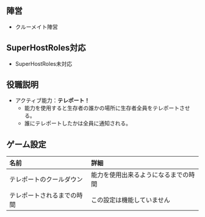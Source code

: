 ## 陣営
- クルーメイト陣営

## SuperHostRoles対応
- SuperHostRoles未対応

## 役職説明
- アクティブ能力：**テレポート！**
  - 能力を使用すると生存者の誰かの場所に生存者全員をテレポートさせる。
  - 誰にテレポートしたかは全員に通知される。

## ゲーム設定
| 名前 | 詳細 |
| :-- | :-- |
| テレポートのクールダウン | 能力を使用出来るようになるまでの時間 |
| テレポートされるまでの時間 | この設定は機能していません |